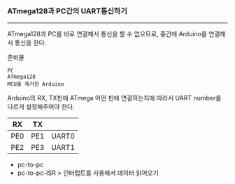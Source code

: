 ### ATmega128과 PC간의 UART통신하기

---

ATmega128과 PC를 바로 연결해서 통신을 할 수 없으므로, 중간에 Arduino를 연결해서 통신을 한다.



준비물

```
PC
ATmega128
MCU를 제거한 Arduino
```



Arduino의 RX, TX핀에 ATmega 어떤 핀에 연결하는지에 따라서 UART number를 다르게 설정해주어야 한다.

| RX   | TX   |       |
| ---- | ---- | ----- |
| PE0  | PE1  | UART0 |
| PE2  | PE3  | UART1 |



- pc-to-pc
- pc-to-pc-ISR > 인터럽트를 사용해서 데이터 읽어오기